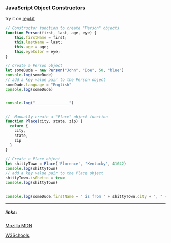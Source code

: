 ### JavaScript Object Constructors

try it on [repl.it](https://repl.it/@jasenmichael/JavaScriptObjectConstructors)

```javascript
// Constructor function to create "Person" objects
function Person(first, last, age, eye) {
    this.firstName = first;
    this.lastName = last;
    this.age = age;
    this.eyeColor = eye;
}

// Create a Person object
let someDude = new Person("John", "Doe", 50, "blue")
console.log(someDude)
// add a key value pair to the Person object
someDude.language = "English"
console.log(someDude)


console.log("_______________")


//  Manually create a "Place" object function
function Place(city, state, zip) {
  return {
    city,
    state,
    zip
  }
}

// Create a Place object
let shittyTown = Place('Florence', 'Kentucky', 41042)
console.log(shittyTown)
// add a key value pair to the Place object
shittyTown.isGhetto = true
console.log(shittyTown)


console.log(someDude.firstName + " is from " + shittyTown.city + ", " + shittyTown.state + ".")

```


--------------

##### links:
[Mozilla MDN](https://developer.mozilla.org/en-US/docs/Web/JavaScript/Reference/Global_Objects/Object/constructor)

[W3Schools](https://www.w3schools.com/js/js_object_constructors.asp)
